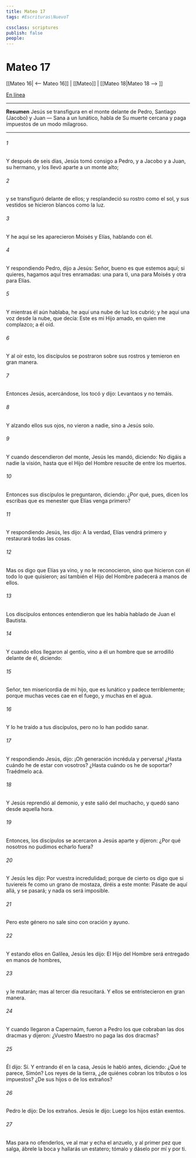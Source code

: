 ```yaml
---
title: Mateo 17
tags: #Escrituras\NuevoT

cssclass: scriptures
publish: false
people:
---
```


# Mateo 17
[[Mateo 16| <-- Mateo 16]] | [[Mateo]] | [[Mateo 18|Mateo 18 --> ]]

[En línea](https://churchofjesuschrist.org/study/scriptures/nt/matt/17?lang=spa)

---
__Resumen__
Jesús se transfigura en el monte delante de Pedro, Santiago (Jacobo) y Juan — Sana a un lunático, habla de Su muerte cercana y paga impuestos de un modo milagroso.

---
###### 1 
Y después de seis días, Jesús tomó consigo a Pedro, y a Jacobo y a Juan, su hermano, y los llevó aparte a un monte alto;

###### 2 
y se transfiguró delante de ellos; y resplandeció su rostro como el sol, y sus vestidos se hicieron blancos como la luz.

###### 3 
Y he aquí se les aparecieron Moisés y Elías, hablando con él.

###### 4 
Y respondiendo Pedro, dijo a Jesús: Señor, bueno es que estemos aquí; si quieres, hagamos aquí tres enramadas: una para ti, una para Moisés y otra para Elías.

###### 5 
Y mientras él aún hablaba, he aquí una nube de luz los cubrió; y he aquí una voz desde la nube, que decía: Este es mi Hijo amado, en quien me complazco; a él oíd.

###### 6 
Y al oír esto, los discípulos se postraron sobre sus rostros y temieron en gran manera.

###### 7 
Entonces Jesús, acercándose, los tocó y dijo: Levantaos y no temáis.

###### 8 
Y alzando ellos sus ojos, no vieron a nadie, sino a Jesús solo.

###### 9 
Y cuando descendieron del monte, Jesús les mandó, diciendo: No digáis a nadie la visión, hasta que el Hijo del Hombre resucite de entre los muertos.

###### 10 
Entonces sus discípulos le preguntaron, diciendo: ¿Por qué, pues, dicen los escribas que es menester que Elías venga primero?

###### 11 
Y respondiendo Jesús, les dijo: A la verdad, Elías vendrá primero y restaurará todas las cosas.

###### 12 
Mas os digo que Elías ya vino, y no le reconocieron, sino que hicieron con él todo lo que quisieron; así también el Hijo del Hombre padecerá a manos de ellos.

###### 13 
Los discípulos entonces entendieron que les había hablado de Juan el Bautista.

###### 14 
Y cuando ellos llegaron al gentío, vino a él un hombre que se arrodilló delante de él, diciendo:

###### 15 
Señor, ten misericordia de mi hijo, que es lunático y padece terriblemente; porque muchas veces cae en el fuego, y muchas  en el agua.

###### 16 
Y lo he traído a tus discípulos, pero no lo han podido sanar.

###### 17 
Y respondiendo Jesús, dijo: ¡Oh generación incrédula y perversa! ¿Hasta cuándo he de estar con vosotros? ¿Hasta cuándo os he de soportar? Traédmelo acá.

###### 18 
Y Jesús reprendió al demonio, y este salió del muchacho, y quedó sano desde aquella hora.

###### 19 
Entonces, los discípulos se acercaron a Jesús aparte y dijeron: ¿Por qué nosotros no pudimos echarlo fuera?

###### 20 
Y Jesús les dijo: Por vuestra incredulidad; porque de cierto os digo que si tuviereis fe como un grano de mostaza, diréis a este monte: Pásate de aquí allá, y se pasará; y nada os será imposible.

###### 21 
Pero este género no sale sino con oración y ayuno.

###### 22 
Y estando ellos en Galilea, Jesús les dijo: El Hijo del Hombre será entregado en manos de hombres,

###### 23 
y le matarán; mas al tercer día resucitará. Y ellos se entristecieron en gran manera.

###### 24 
Y cuando llegaron a Capernaúm, fueron a Pedro los que cobraban las dos dracmas y dijeron: ¿Vuestro Maestro no paga las dos dracmas?

###### 25 
Él dijo: Sí. Y entrando él en la casa, Jesús le habló antes, diciendo: ¿Qué te parece, Simón? Los reyes de la tierra, ¿de quiénes cobran los tributos o los impuestos? ¿De sus hijos o de los extraños?

###### 26 
Pedro le dijo: De los extraños. Jesús le dijo: Luego los hijos están exentos.

###### 27 
Mas para no ofenderlos, ve al mar y echa el anzuelo, y al primer pez que salga, ábrele la boca y hallarás un estatero; tómalo y dáselo por mí y por ti.

